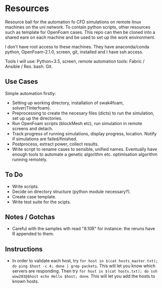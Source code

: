 # Resources

Resource ball for the automation fo CFD simulations on remote linux machines on the uni network. To contain python scripts, other resources such as template for OpenFoam cases. This repo can then be cloned into a shared eare on each machine and be used to set up the work environment.

I don't have root access to these machines. They have anaconda/conda python, OpenFoam-2.1.0, screen, git, installed and I have ssh access.

Tools I will use: Python=3.5, screen, remote automation tools: Fabric / Ansible / Rex. bash. Git.

## Use Cases

Simple automation firstly:
 - Setting up working directory, installation of swak4foam, solver(TInterfoam).
 - Preprocessing to create the necesary files (dicts) to run the simulation, set up up the directories.
 - Run OpenFoam scripts (blockMesh etc), run simulation in remote screens and detach.
 - Track progress of running simulations, display progress, location. Notify if simulations are failed/finished.
 - Postprocess, extract power, collect results.
 - Write script to rename cases to sensible, unified names.
Eventually have enough tools to automate a genetic algorithm etc. optimisation algorithm running remotely.

## To Do

 - Write scripts.
 - Decide on directory structure (python module necessary?).
 - Create case template.
 - Write test suite for the scipts.

## Notes / Gotchas
 - Careful with the samples wth read "8.10R" for instance: the reruns have R appended to them.

## Instructions
 - In order to validate each host, try ```for host in $(cat hosts_master.txt); do ping $host -c 4; done | grep packets```. This will let you know which servers are responding. Then try ```for host in $(cat hosts.txt); do ssh wow203@$host echo Hello $host; done```. This will let you add the hosts to known hosts.

